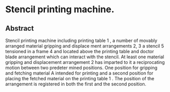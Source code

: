 # Stencil printing machine.

## Abstract
Stencil printing machine including printing table 1 , a number of movably arranged material gripping and displace ment arrangements 2, 3 a stencil 5 tensioned in a frame 4 and located above the printing table and doctor blade arrangement which can interact with the stencil. At least one material gripping and displacement arrangement 2 has imparted to it a reciprocating motion between two predeter mined positions. One position for gripping and fetching material A intended for printing and a second position for placing the fetched material on the printing table 1 . The position of the arrangement is registered in both the first and the second position.